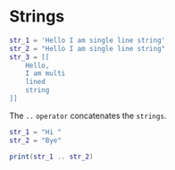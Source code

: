 # Strings

```lua
str_1 = 'Hello I am single line string'
str_2 = "Hello I am single line string"
str_3 = [[
	Hello, 
	I am multi
	lined
	string
]]
```

The `..` `operator` concatenates the `strings`.

```lua
str_1 = "Hi "
str_2 = "Bye"

print(str_1 .. str_2)
```